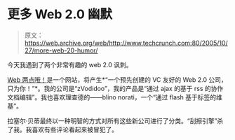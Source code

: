 # 更多 Web 2.0 幽默

> 原文：<https://web.archive.org/web/http://www.techcrunch.com:80/2005/10/27/more-web-20-humor/>

今天我遇到了两个非常有趣的 web 2.0 讽刺。

[Web 两点哦！](https://web.archive.org/web/20201201002045/http://andrewwooldridge.com/myapps/webtwopointoh.html)是一个网站，将产生*“一个预先创建的 VC 友好的 Web 2.0 公司，只为你！”*。我的公司是“zVodidoo”，我的产品是“通过 ajax 的基于 rss 的协作文档编辑”。我也喜欢理查德的——blino norati，一个“通过 flash 基于标签的维基”。

拉塞尔·贝蒂最终以一种明智的方式对所有这些新公司进行了分类。“刮擦引擎”杀了我。我喜欢有些评论看起来被冒犯了。